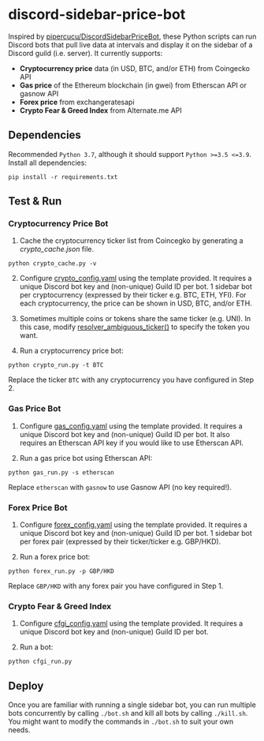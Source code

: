 # discord-sidebar-price-bot
Inspired by [pipercucu/DiscordSidebarPriceBot](https://github.com/pipercucu/DiscordSidebarPriceBot), 
these Python scripts can run Discord bots that pull live data at intervals and display it on the sidebar of a Discord guild (i.e. server). 
It currently supports:

- **Cryptocurrency price** data (in USD, BTC, and/or ETH) from Coingecko API
- **Gas price** of the Ethereum blockchain (in gwei) from Etherscan API or gasnow API
- **Forex price** from exchangeratesapi
- **Crypto Fear & Greed Index** from Alternate.me API

## Dependencies
Recommended `Python 3.7`, although it should support `Python >=3.5 <=3.9`. Install all dependencies:
```
pip install -r requirements.txt
```

## Test & Run
### Cryptocurrency Price Bot
1. Cache the cryptocurrency ticker list from Coincegko by generating a *crypto_cache.json* file.
```
python crypto_cache.py -v
```

2. Configure [crypto_config.yaml](crypto_config.yaml) using the template provided. 
It requires a unique Discord bot key and (non-unique) Guild ID per bot.
1 sidebar bot per cryptocurrency (expressed by their ticker e.g. BTC, ETH, YFI). For each cryptocurrency, the price can be shown in USD, BTC, and/or ETH.

3. Sometimes multiple coins or tokens share the same ticker (e.g. UNI). In this case, modify [resolver_ambiguous_ticker()](crypto_run.py#L20) to specify the token you want.

4. Run a cryptocurrency price bot:
```
python crypto_run.py -t BTC
```
Replace the ticker `BTC` with any cryptocurrency you have configured in Step 2.

### Gas Price Bot
1. Configure [gas_config.yaml](gas_config.yaml) using the template provided.
It requires a unique Discord bot key and (non-unique) Guild ID per bot.
It also requires an Etherscan API key if you would like to use Etherscan API.

2. Run a gas price bot using Etherscan API:
```
python gas_run.py -s etherscan
```
Replace `etherscan` with `gasnow` to use Gasnow API (no key required!).

### Forex Price Bot
1. Configure [forex_config.yaml](forex_config.yaml) using the template provided. 
It requires a unique Discord bot key and (non-unique) Guild ID per bot.
1 sidebar bot per forex pair (expressed by their ticker/ticker e.g. GBP/HKD).

2. Run a forex price bot:
```
python forex_run.py -p GBP/HKD
```
Replace `GBP/HKD` with any forex pair you have configured in Step 1.

### Crypto Fear & Greed Index
1. Configure [cfgi_config.yaml](cfgi_config.yaml) using the template provided. 
It requires a unique Discord bot key and (non-unique) Guild ID per bot.

2. Run a bot:
```
python cfgi_run.py
```

## Deploy
Once you are familiar with running a single sidebar bot, you can run multiple bots concurrently by calling `./bot.sh` and kill all bots by calling `./kill.sh`. You might want to modify the commands in `./bot.sh` to suit your own needs.
